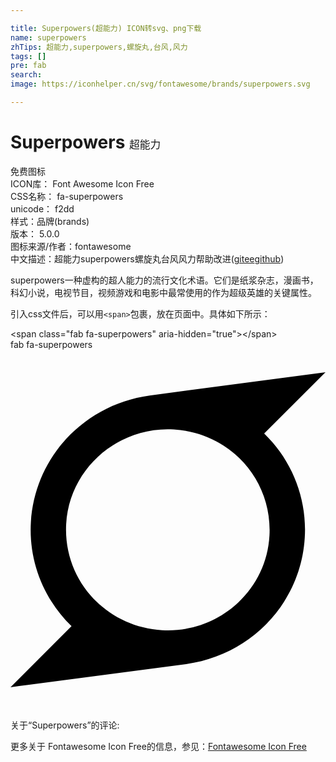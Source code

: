 ```yaml
---

title: Superpowers(超能力) ICON转svg、png下载
name: superpowers
zhTips: 超能力,superpowers,螺旋丸,台风,风力
tags: []
pre: fab
search: 
image: https://iconhelper.cn/svg/fontawesome/brands/superpowers.svg

---
```


# Superpowers  <small style="font-size: 60%;font-weight: 100">超能力</small>


<div class="detail-page">
<p>
<span><span class="badge-success badge">免费图标</span> </span>
<br/>
<span>
ICON库：
<span class="badge-secondary badge">Font Awesome Icon Free</span> 
</span>
<br/>
<span>
CSS名称：
<span class="badge-secondary badge">fa-superpowers</span> 
</span>
<br/>
<span>
unicode：
<span class="badge-secondary badge">f2dd</span> 
<copy-btn content='f2dd' btn-title=""></copy-btn>
<copy-btn :content='String.fromCodePoint(parseInt("f2dd", 16))' btn-title="复制U"></copy-btn>
</span><br/><span>样式：<span class="badge-light badge">品牌(brands)</span></span>
<br/>
<span>
版本：
<span class="badge-secondary badge">5.0.0</span> 
</span>
<br/>
<span>图标来源/作者：<span class="badge-light badge">fontawesome</span></span> 
<br/>
<span class="zh-detail">中文描述：<span class="badge-primary badge">超能力</span><span class="badge-primary badge">superpowers</span><span class="badge-primary badge">螺旋丸</span><span class="badge-primary badge">台风</span><span class="badge-primary badge">风力</span><span class="help-link"><span>帮助改进</span>(<a href="https://gitee.com/liuwave/icon-helper/edit/master/json/fontawesome/brands/superpowers.json" target="_blank" rel="noopener noreferrer">gitee</a><a href="https://github.com/liuwave/icon-helper/edit/master/json/fontawesome/brands/superpowers.json" target="_blank" rel="noopener noreferrer">github</a></span>)</span><br/>
</p>
</div><div class="description description alert alert-light">superpowers一种虚构的超人能力的流行文化术语。它们是纸浆杂志，漫画书，科幻小说，电视节目，视频游戏和电影中最常使用的作为超级英雄的关键属性。</div>
<div class="alert alert-dark">
  <i class="fab fa-superpowers fa-xs"></i>
  <i class="fab fa-superpowers fa-sm"></i>
  <i class="fab fa-superpowers fa-lg"></i>
  <i class="fab fa-superpowers fa-2x"></i>
  <i class="fab fa-superpowers fa-3x"></i>
  <i class="fab fa-superpowers fa-5x"></i>
  <i class="fab fa-superpowers fa-7x"></i>
</div>
<div>
  <p>引入css文件后，可以用<code>&lt;span&gt;</code>包裹，放在页面中。具体如下所示：    
  </p>
  <div class="alert alert-primary" style="font-size: 14px">
    &lt;span class="fab fa-superpowers" aria-hidden="true"&gt;&lt;/span&gt;
    <copy-btn content='<span class="fab fa-superpowers" aria-hidden="true"></span>'></copy-btn>
  </div>
  <div class="alert alert-secondary">
    <i class="fab fa-superpowers"
    style="font-size: 24px"
    aria-hidden="true"></i> fab fa-superpowers
    <copy-btn content="fab fa-superpowers" btn-title="复制图标名称"></copy-btn>
  </div>
</div>
<div id="svg" class="svg-wrap">
<svg xmlns="http://www.w3.org/2000/svg" viewBox="0 0 448 512"><path d="M448 32c-83.3 11-166.8 22-250 33-92 12.5-163.3 86.7-169 180-3.3 55.5 18 109.5 57.8 148.2L0 480c83.3-11 166.5-22 249.8-33 91.8-12.5 163.3-86.8 168.7-179.8 3.5-55.5-18-109.5-57.7-148.2L448 32zm-79.7 232.3c-4.2 79.5-74 139.2-152.8 134.5-79.5-4.7-140.7-71-136.3-151 4.5-79.2 74.3-139.3 153-134.5 79.3 4.7 140.5 71 136.1 151z"/></svg>
</div>
<detail full-name='fa-superpowers'></detail>
<div>
<p>关于“Superpowers”的评论:</p>
</div>
<Vssue title="关于“Superpowers”的评论" ></Vssue>    
<div><p>更多关于  Fontawesome Icon Free的信息，参见：<a target="_blank" href="https://iconhelper.cn/fontawesome.html">Fontawesome Icon Free</a>
</p></div>
